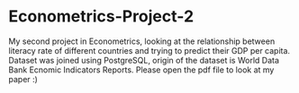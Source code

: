 # Econometrics-Project-2

My second project in Econometrics, looking at the relationship between literacy rate of different countries and trying to predict their GDP per capita. Dataset was joined using PostgreSQL, origin of the dataset is World Data Bank Ecnomic Indicators Reports. Please open the pdf file to look at my paper :)
